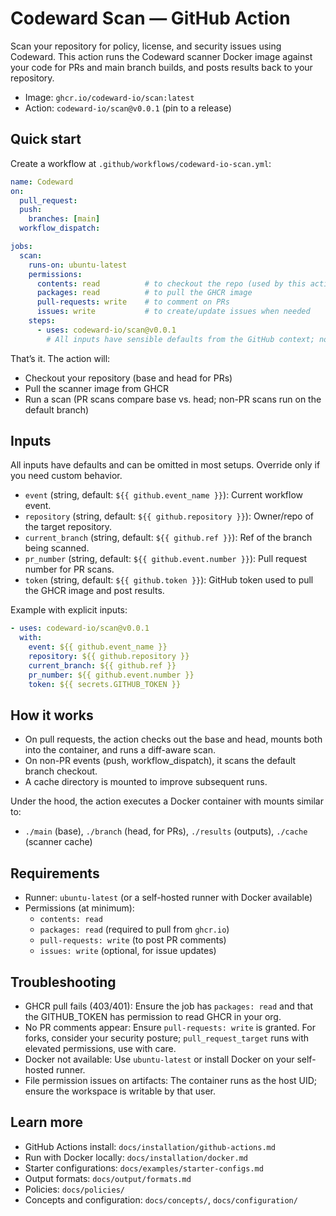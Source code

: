 # Codeward Scan — GitHub Action

Scan your repository for policy, license, and security issues using Codeward.
This action runs the Codeward scanner Docker image against your code for PRs and main branch builds, and posts results back to your repository.

- Image: `ghcr.io/codeward-io/scan:latest`
- Action: `codeward-io/scan@v0.0.1` (pin to a release)

## Quick start
Create a workflow at `.github/workflows/codeward-io-scan.yml`:

```yaml
name: Codeward
on:
  pull_request:
  push:
    branches: [main]
  workflow_dispatch:

jobs:
  scan:
    runs-on: ubuntu-latest
    permissions:
      contents: read          # to checkout the repo (used by this action internally)
      packages: read          # to pull the GHCR image
      pull-requests: write    # to comment on PRs
      issues: write           # to create/update issues when needed
    steps:
      - uses: codeward-io/scan@v0.0.1
        # All inputs have sensible defaults from the GitHub context; no configuration required.
```

That’s it. The action will:
- Checkout your repository (base and head for PRs)
- Pull the scanner image from GHCR
- Run a scan (PR scans compare base vs. head; non-PR scans run on the default branch)

## Inputs
All inputs have defaults and can be omitted in most setups. Override only if you need custom behavior.

- `event` (string, default: `${{ github.event_name }}`): Current workflow event.
- `repository` (string, default: `${{ github.repository }}`): Owner/repo of the target repository.
- `current_branch` (string, default: `${{ github.ref }}`): Ref of the branch being scanned.
- `pr_number` (string, default: `${{ github.event.number }}`): Pull request number for PR scans.
- `token` (string, default: `${{ github.token }}`): GitHub token used to pull the GHCR image and post results.

Example with explicit inputs:

```yaml
- uses: codeward-io/scan@v0.0.1
  with:
    event: ${{ github.event_name }}
    repository: ${{ github.repository }}
    current_branch: ${{ github.ref }}
    pr_number: ${{ github.event.number }}
    token: ${{ secrets.GITHUB_TOKEN }}
```

## How it works
- On pull requests, the action checks out the base and head, mounts both into the container, and runs a diff-aware scan.
- On non-PR events (push, workflow_dispatch), it scans the default branch checkout.
- A cache directory is mounted to improve subsequent runs.

Under the hood, the action executes a Docker container with mounts similar to:
- `./main` (base), `./branch` (head, for PRs), `./results` (outputs), `./cache` (scanner cache)

## Requirements
- Runner: `ubuntu-latest` (or a self-hosted runner with Docker available)
- Permissions (at minimum):
  - `contents: read`
  - `packages: read` (required to pull from `ghcr.io`)
  - `pull-requests: write` (to post PR comments)
  - `issues: write` (optional, for issue updates)

## Troubleshooting
- GHCR pull fails (403/401): Ensure the job has `packages: read` and that the GITHUB_TOKEN has permission to read GHCR in your org.
- No PR comments appear: Ensure `pull-requests: write` is granted. For forks, consider your security posture; `pull_request_target` runs with elevated permissions, use with care.
- Docker not available: Use `ubuntu-latest` or install Docker on your self-hosted runner.
- File permission issues on artifacts: The container runs as the host UID; ensure the workspace is writable by that user.

## Learn more
- GitHub Actions install: `docs/installation/github-actions.md`
- Run with Docker locally: `docs/installation/docker.md`
- Starter configurations: `docs/examples/starter-configs.md`
- Output formats: `docs/output/formats.md`
- Policies: `docs/policies/`
- Concepts and configuration: `docs/concepts/`, `docs/configuration/`
